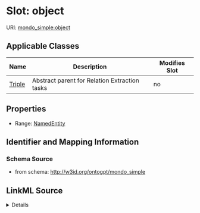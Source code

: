 

# Slot: object

URI: [mondo_simple:object](http://w3id.org/ontogpt/emapa_simpleobject)



<!-- no inheritance hierarchy -->





## Applicable Classes

| Name | Description | Modifies Slot |
| --- | --- | --- |
| [Triple](Triple.md) | Abstract parent for Relation Extraction tasks |  no  |







## Properties

* Range: [NamedEntity](NamedEntity.md)





## Identifier and Mapping Information







### Schema Source


* from schema: http://w3id.org/ontogpt/mondo_simple




## LinkML Source

<details>
```yaml
name: object
from_schema: http://w3id.org/ontogpt/mondo_simple
rank: 1000
alias: object
owner: Triple
domain_of:
- Triple
range: NamedEntity

```
</details>